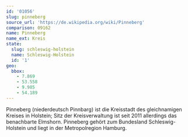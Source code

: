 ```yaml
---
id: '01056'
slug: pinneberg
source_url: 'https://de.wikipedia.org/wiki/Pinneberg'
comparison: 09162
name: Pinneberg
name_ext: Kreis
state:
  slug: schleswig-holstein
  name: Schleswig-Holstein
  id: '1'
geo:
  bbox:
    - 7.869
    - 53.558
    - 9.985
    - 54.189
---
```


Pinneberg (niederdeutsch Pinnbarg) ist die Kreisstadt des gleichnamigen Kreises in Holstein; Sitz der Kreisverwaltung ist seit 2011 allerdings das benachbarte Elmshorn. Pinneberg gehört zum Bundesland Schleswig-Holstein und liegt in der Metropolregion Hamburg.
